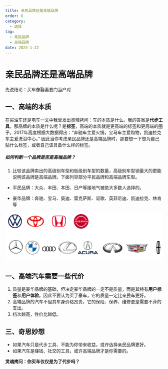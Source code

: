 ```yaml
---
title: 亲民品牌还是高端品牌
order: 6
category:
  - 选择
tag:
  - 亲民品牌
  - 高端品牌
date: 2024-1-22
---
```




# 亲民品牌还是高端品牌

先说结论：买车像娶妻要门当户对



## 一、高端的本质

在买油车还是电车一文中我曾发出灵魂拷问：车的本质是什么。我的答案是**代步工具**。那品牌的本质是什么呢？是**标签**，高端的本质就是更高端的标签和更高端的圈子。2017年高度根据大数据得出：“奔驰车主爱火锅，宝马车主爱购物，凯迪拉克车主爱洗浴中心。” 因此当你考虑亲民品牌还是高端品牌时，那要想一下想为自己贴什么标签，或者自己该具备什么样的标签。



##### 如何判断一个品牌是否是高端品牌？

1. 比较该品牌卖出的高级别车型和低级别车型的数量，高级别车型销量大的更能说明该品牌是高端品牌。下面列举部分平民品牌和高端品牌车型。

- 平民品牌：大众、丰田、本田、日产等接地气被绝大多数人选择的。

- 豪华品牌：奔驰、宝马、奥迪、雷克萨斯、讴歌、英菲尼迪、凯迪拉克、林肯等

![轿车](images/亲民品牌还是高端品牌/1.jpg)



## 一、高端汽车需要一些代价

1. 质量是豪华品牌的基础，但决定豪华品牌的一定不是质量，而是其特有**用户标签**和**用户体验**。因此不要认为买了豪车，它的质量一定比亲民车更好。
2. 高端品牌的汽车不但其车身价格昂贵，它的保险、保养、维修更是需要不菲的支出。
3. 档次越高，性价比越低。



## 三、奇思妙想

- 如果汽车只是代步工具、不能为你带来收益，或许选择亲民品牌更好。
- 如果汽车是赚钱、社交的工具，或许高端品牌才是你需要的。

**灵魂拷问：你买车仅仅是为了代步吗？**